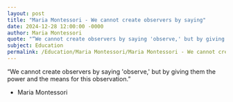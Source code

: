 ```yaml
---
layout: post
title: "Maria Montessori - We cannot create observers by saying"
date: 2024-12-28 12:00:00 -0000
author: Maria Montessori
quote: "“We cannot create observers by saying 'observe,' but by giving them the power and the means for this observation.”"
subject: Education
permalink: /Education/Maria Montessori/Maria Montessori - We cannot create observers by saying
---
```


“We cannot create observers by saying 'observe,' but by giving them the power and the means for this observation.”

- Maria Montessori
